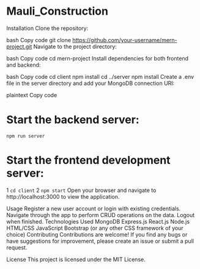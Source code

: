 # Mauli_Construction
Installation
Clone the repository:

bash
Copy code
git clone https://github.com/your-username/mern-project.git
Navigate to the project directory:

bash
Copy code
cd mern-project
Install dependencies for both frontend and backend:

bash
Copy code
cd client
npm install
cd ../server
npm install
Create a .env file in the server directory and add your MongoDB connection URI:

plaintext
Copy code

# Start the backend server:
`npm run server`

# Start the frontend development server:
1 `cd client`
2 `npm start`
Open your browser and navigate to http://localhost:3000 to view the application.

Usage
Register a new user account or login with existing credentials.
Navigate through the app to perform CRUD operations on the data.
Logout when finished.
Technologies Used
MongoDB
Express.js
React.js
Node.js
HTML/CSS
JavaScript
Bootstrap (or any other CSS framework of your choice)
Contributing
Contributions are welcome! If you find any bugs or have suggestions for improvement, please create an issue or submit a pull request.

License
This project is licensed under the MIT License.

